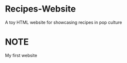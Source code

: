 # Recipes-Website
A toy HTML website for showcasing recipes in pop culture

# NOTE
My first website
